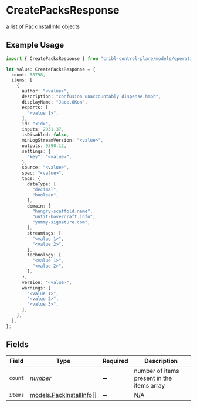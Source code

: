 # CreatePacksResponse

a list of PackInstallInfo objects

## Example Usage

```typescript
import { CreatePacksResponse } from "cribl-control-plane/models/operations";

let value: CreatePacksResponse = {
  count: 58798,
  items: [
    {
      author: "<value>",
      description: "confusion unaccountably dispense hmph",
      displayName: "Jace.OKon",
      exports: [
        "<value 1>",
      ],
      id: "<id>",
      inputs: 2931.37,
      isDisabled: false,
      minLogStreamVersion: "<value>",
      outputs: 9390.12,
      settings: {
        "key": "<value>",
      },
      source: "<value>",
      spec: "<value>",
      tags: {
        dataType: [
          "decimal",
          "boolean",
        ],
        domain: [
          "hungry-scaffold.name",
          "unfit-hovercraft.info",
          "yummy-signature.com",
        ],
        streamtags: [
          "<value 1>",
          "<value 2>",
        ],
        technology: [
          "<value 1>",
          "<value 2>",
        ],
      },
      version: "<value>",
      warnings: [
        "<value 1>",
        "<value 2>",
        "<value 3>",
      ],
    },
  ],
};
```

## Fields

| Field                                                       | Type                                                        | Required                                                    | Description                                                 |
| ----------------------------------------------------------- | ----------------------------------------------------------- | ----------------------------------------------------------- | ----------------------------------------------------------- |
| `count`                                                     | *number*                                                    | :heavy_minus_sign:                                          | number of items present in the items array                  |
| `items`                                                     | [models.PackInstallInfo](../../models/packinstallinfo.md)[] | :heavy_minus_sign:                                          | N/A                                                         |